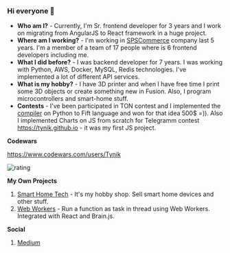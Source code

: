 ### Hi everyone 👋

- **Who am I?** - Currently, I'm Sr. frontend developer for 3 years and I work on migrating from AngularJS to React framework in a huge project.
- **Where am I working?** - I'm working in [SPSCommerce](https://www.spscommerce.com/) company last 5 years. I'm a member of a team of 17 people where is 6 frontend developers including me.
- **What I did before?** - I was backend developer for 7 years. I was working with Python, AWS, Docker, MySQL, Redis technologies. I've implemented a lot of different API services.
- **What is my hobby?** - I have 3D printer and when I have free time I print some 3D objects or create something new in Fusion. Also, I program microcontrollers and smart-home stuff.
- **Contests** - I've been participated in TON contest and I implemented the [compiler](https://github.com/Tynik/python-fift) on Python to Fift language and won for that idea 500$ =)). Also I implemented Charts on JS from scratch for Telegramm contest https://tynik.github.io - it was my first JS project.

**Codewars**

https://www.codewars.com/users/Tynik

![rating](https://www.codewars.com/users/Tynik/badges/micro)

**My Own Projects**

1. [Smart Home Tech](https://smart-home-tech.com.ua) - It's my hobby shop. Sell smart home devices and other stuff.
1. [Web Workers](https://github.com/Tynik/web-workers) - Run a function as task in thread using Web Workers. Integrated with React and Brain.js.

**Social**

1. [Medium](https://medium.com/@m.aliinyk)
